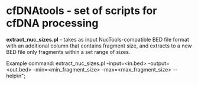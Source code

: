 # cfDNAtools - set of scripts for cfDNA processing

**extract_nuc_sizes.pl** - takes as input NucTools-compatible BED file format with an additional column that contains fragment size, and extracts to a new BED file only fragments within a set range of sizes. 

Example command: extract_nuc_sizes.pl -input=<in.bed> -output=<out.bed> -min=<min_fragment_size> -max=<max_fragment_size> --help\n";

